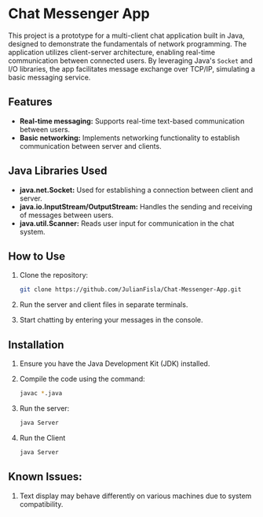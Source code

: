 # Chat Messenger App

This project is a prototype for a multi-client chat application built in Java, designed to demonstrate the fundamentals of network programming. The application utilizes client-server architecture, enabling real-time communication between connected users. By leveraging Java's `Socket` and I/O libraries, the app facilitates message exchange over TCP/IP, simulating a basic messaging service.

## Features

- **Real-time messaging:** Supports real-time text-based communication between users.
- **Basic networking:** Implements networking functionality to establish communication between server and clients.

## Java Libraries Used

- **java.net.Socket:** Used for establishing a connection between client and server.
- **java.io.InputStream/OutputStream:** Handles the sending and receiving of messages between users.
- **java.util.Scanner:** Reads user input for communication in the chat system.

## How to Use

1. Clone the repository:
   
   ```bash
   git clone https://github.com/JulianFisla/Chat-Messenger-App.git
   ```
   
3. Run the server and client files in separate terminals.
   
5. Start chatting by entering your messages in the console.

## Installation

1. Ensure you have the Java Development Kit (JDK) installed.
   
2. Compile the code using the command:

   ```bash
   javac *.java
   ```
   
3. Run the server:

   ```bash
   java Server
   ```

4. Run the Client

   ```bash
   java Server
   ```

## Known Issues:

1. Text display may behave differently on various machines due to system compatibility.
